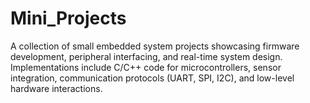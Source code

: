 # Mini_Projects
A collection of small embedded system projects showcasing firmware development, peripheral interfacing, and real-time system design. Implementations include C/C++ code for microcontrollers, sensor integration, communication protocols (UART, SPI, I2C), and low-level hardware interactions.
